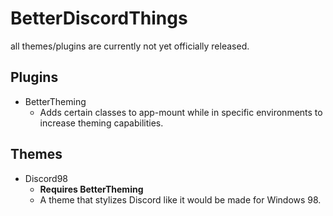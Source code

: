 # BetterDiscordThings  
all themes/plugins are currently not yet officially released.  

## Plugins  
* BetterTheming
    * Adds certain classes to app-mount while in specific environments to increase theming capabilities.  
## Themes
* Discord98
    * **Requires BetterTheming**
    * A theme that stylizes Discord like it would be made for Windows 98.